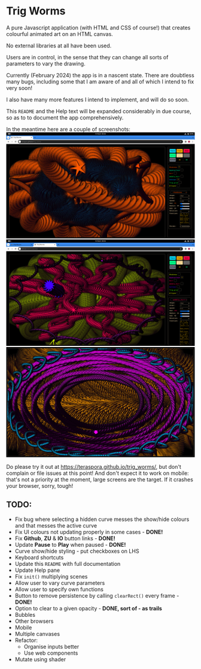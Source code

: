 # Trig Worms

A pure Javascript application (with HTML and CSS of course!) that creates colourful animated art on an HTML canvas.

No external libraries at all have been used.

Users are in control, in the sense that they can change all sorts of parameters to vary the drawing.

Currently (February 2024) the app is in a nascent state.   There are doubtless many bugs, including some that I am aware of and all of which I intend to fix very soon!

I also have many more features I intend to implement, and will do so soon.

This `README` and the Help text will be expanded considerably in due course, so as to to document the app comprehensively.

In the meantime here are a couple of screenshots:
![](media/tw_00.png)
![](media/tw_01.png)
![](media/tw_02.png)


Do please try it out at <https://teraspora.github.io/trig_worms/>, but don't complain or file issues at this point!   And don't expect it to work on mobile:  that's not a priority at the moment, large screens are the target.   If it crashes your browser, sorry, tough!

## TODO:

- Fix bug where selecting a hidden curve messes the show/hide colours and that messes the active curve
- Fix UI colours not updating properly in some cases    - **DONE!**
- Fix **Github**, **ZU** & **IO** button links          - **DONE!**
- Update **Pause** to **Play** when paused              - **DONE!**
- Curve show/hide styling - put checkboxes on LHS
- Keyboard shortcuts
- Update this `README` with full documentation
- Update Help pane
- Fix `init()` multiplying scenes
- Allow user to vary curve parameters
- Allow user to specify own functions
- Button to remove persistence by calling `clearRect()` every frame     - **DONE!**
- Option to clear to a given opacity    - **DONE, sort of - as trails**
- Bubbles
- Other browsers
- Mobile
- Multiple canvases
- Refactor:
  - Organise inputs better
  - Use web components
- Mutate using shader